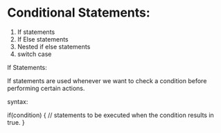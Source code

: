 # Conditional Statements: 

1. If statements
2. If Else statements
3. Nested if else statements
4. switch case  

If Statements:

If statements are used whenever we want to check a condition before performing certain actions. 

syntax:

if(condition) {
    // statements to be executed when the condition results in true. 
}
